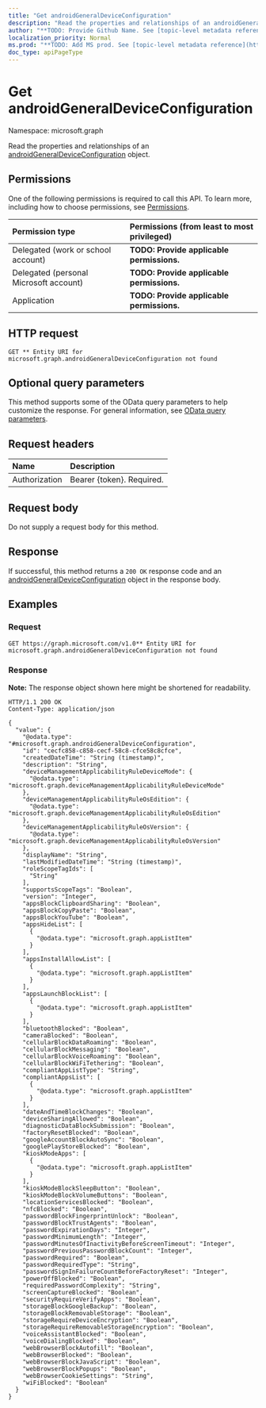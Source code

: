 ```yaml
---
title: "Get androidGeneralDeviceConfiguration"
description: "Read the properties and relationships of an androidGeneralDeviceConfiguration object."
author: "**TODO: Provide Github Name. See [topic-level metadata reference](https://msgo.azurewebsites.net/add/document/guidelines/metadata.html#topic-level-metadata)**"
localization_priority: Normal
ms.prod: "**TODO: Add MS prod. See [topic-level metadata reference](https://msgo.azurewebsites.net/add/document/guidelines/metadata.html#topic-level-metadata)**"
doc_type: apiPageType
---
```


# Get androidGeneralDeviceConfiguration
Namespace: microsoft.graph



Read the properties and relationships of an [androidGeneralDeviceConfiguration](../resources/androidgeneraldeviceconfiguration.md) object.

## Permissions
One of the following permissions is required to call this API. To learn more, including how to choose permissions, see [Permissions](/graph/permissions-reference).

|Permission type|Permissions (from least to most privileged)|
|:---|:---|
|Delegated (work or school account)|**TODO: Provide applicable permissions.**|
|Delegated (personal Microsoft account)|**TODO: Provide applicable permissions.**|
|Application|**TODO: Provide applicable permissions.**|

## HTTP request

<!-- {
  "blockType": "ignored"
}
-->
``` http
GET ** Entity URI for microsoft.graph.androidGeneralDeviceConfiguration not found
```

## Optional query parameters
This method supports some of the OData query parameters to help customize the response. For general information, see [OData query parameters](/graph/query-parameters).

## Request headers
|Name|Description|
|:---|:---|
|Authorization|Bearer {token}. Required.|

## Request body
Do not supply a request body for this method.

## Response

If successful, this method returns a `200 OK` response code and an [androidGeneralDeviceConfiguration](../resources/androidgeneraldeviceconfiguration.md) object in the response body.

## Examples

### Request
<!-- {
  "blockType": "request",
  "name": "get_androidgeneraldeviceconfiguration"
}
-->
``` http
GET https://graph.microsoft.com/v1.0** Entity URI for microsoft.graph.androidGeneralDeviceConfiguration not found
```


### Response
**Note:** The response object shown here might be shortened for readability.
<!-- {
  "blockType": "response",
  "truncated": true,
  "@odata.type": "microsoft.graph.androidGeneralDeviceConfiguration"
}
-->
``` http
HTTP/1.1 200 OK
Content-Type: application/json

{
  "value": {
    "@odata.type": "#microsoft.graph.androidGeneralDeviceConfiguration",
    "id": "cecfc858-c858-cecf-58c8-cfce58c8cfce",
    "createdDateTime": "String (timestamp)",
    "description": "String",
    "deviceManagementApplicabilityRuleDeviceMode": {
      "@odata.type": "microsoft.graph.deviceManagementApplicabilityRuleDeviceMode"
    },
    "deviceManagementApplicabilityRuleOsEdition": {
      "@odata.type": "microsoft.graph.deviceManagementApplicabilityRuleOsEdition"
    },
    "deviceManagementApplicabilityRuleOsVersion": {
      "@odata.type": "microsoft.graph.deviceManagementApplicabilityRuleOsVersion"
    },
    "displayName": "String",
    "lastModifiedDateTime": "String (timestamp)",
    "roleScopeTagIds": [
      "String"
    ],
    "supportsScopeTags": "Boolean",
    "version": "Integer",
    "appsBlockClipboardSharing": "Boolean",
    "appsBlockCopyPaste": "Boolean",
    "appsBlockYouTube": "Boolean",
    "appsHideList": [
      {
        "@odata.type": "microsoft.graph.appListItem"
      }
    ],
    "appsInstallAllowList": [
      {
        "@odata.type": "microsoft.graph.appListItem"
      }
    ],
    "appsLaunchBlockList": [
      {
        "@odata.type": "microsoft.graph.appListItem"
      }
    ],
    "bluetoothBlocked": "Boolean",
    "cameraBlocked": "Boolean",
    "cellularBlockDataRoaming": "Boolean",
    "cellularBlockMessaging": "Boolean",
    "cellularBlockVoiceRoaming": "Boolean",
    "cellularBlockWiFiTethering": "Boolean",
    "compliantAppListType": "String",
    "compliantAppsList": [
      {
        "@odata.type": "microsoft.graph.appListItem"
      }
    ],
    "dateAndTimeBlockChanges": "Boolean",
    "deviceSharingAllowed": "Boolean",
    "diagnosticDataBlockSubmission": "Boolean",
    "factoryResetBlocked": "Boolean",
    "googleAccountBlockAutoSync": "Boolean",
    "googlePlayStoreBlocked": "Boolean",
    "kioskModeApps": [
      {
        "@odata.type": "microsoft.graph.appListItem"
      }
    ],
    "kioskModeBlockSleepButton": "Boolean",
    "kioskModeBlockVolumeButtons": "Boolean",
    "locationServicesBlocked": "Boolean",
    "nfcBlocked": "Boolean",
    "passwordBlockFingerprintUnlock": "Boolean",
    "passwordBlockTrustAgents": "Boolean",
    "passwordExpirationDays": "Integer",
    "passwordMinimumLength": "Integer",
    "passwordMinutesOfInactivityBeforeScreenTimeout": "Integer",
    "passwordPreviousPasswordBlockCount": "Integer",
    "passwordRequired": "Boolean",
    "passwordRequiredType": "String",
    "passwordSignInFailureCountBeforeFactoryReset": "Integer",
    "powerOffBlocked": "Boolean",
    "requiredPasswordComplexity": "String",
    "screenCaptureBlocked": "Boolean",
    "securityRequireVerifyApps": "Boolean",
    "storageBlockGoogleBackup": "Boolean",
    "storageBlockRemovableStorage": "Boolean",
    "storageRequireDeviceEncryption": "Boolean",
    "storageRequireRemovableStorageEncryption": "Boolean",
    "voiceAssistantBlocked": "Boolean",
    "voiceDialingBlocked": "Boolean",
    "webBrowserBlockAutofill": "Boolean",
    "webBrowserBlocked": "Boolean",
    "webBrowserBlockJavaScript": "Boolean",
    "webBrowserBlockPopups": "Boolean",
    "webBrowserCookieSettings": "String",
    "wiFiBlocked": "Boolean"
  }
}
```

